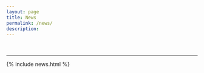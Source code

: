 ```yaml
---
layout: page
title: News
permalink: /news/
description:
---
```


<hr style="margin-top: 3rem"/>

<div>
{% include news.html %}
</div>

